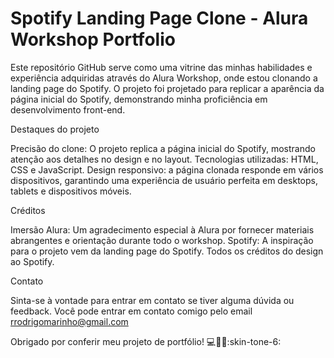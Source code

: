 # Spotify Landing Page Clone - Alura Workshop Portfolio
Este repositório GitHub serve como uma vitrine das minhas habilidades e experiência adquiridas através do Alura Workshop, onde estou clonando a landing page do Spotify. O projeto foi projetado para replicar a aparência da página inicial do Spotify, demonstrando minha proficiência em desenvolvimento front-end.

Destaques do projeto

Precisão do clone: ​​O projeto replica a página inicial do Spotify, mostrando atenção aos detalhes no design e no layout. Tecnologias utilizadas: HTML, CSS e JavaScript. Design responsivo: a página clonada responde em vários dispositivos, garantindo uma experiência de usuário perfeita em desktops, tablets e dispositivos móveis.

Créditos

Imersão Alura: Um agradecimento especial à Alura por fornecer materiais abrangentes e orientação durante todo o workshop. Spotify: A inspiração para o projeto vem da landing page do Spotify. Todos os créditos do design ao Spotify.

Contato

Sinta-se à vontade para entrar em contato se tiver alguma dúvida ou feedback. Você pode entrar em contato comigo pelo email rrodrigomarinho@gmail.com

Obrigado por conferir meu projeto de portfólio! :computer::technologist::skin-tone-6: